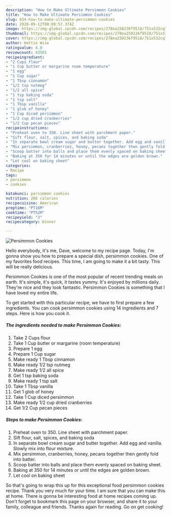 ```yaml
---
description: "How to Make Ultimate Persimmon Cookies"
title: "How to Make Ultimate Persimmon Cookies"
slug: 654-how-to-make-ultimate-persimmon-cookies
date: 2020-09-12T08:09:57.374Z
image: https://img-global.cpcdn.com/recipes/278ea250236f9518/751x532cq70/persimmon-cookies-recipe-main-photo.jpg
thumbnail: https://img-global.cpcdn.com/recipes/278ea250236f9518/751x532cq70/persimmon-cookies-recipe-main-photo.jpg
cover: https://img-global.cpcdn.com/recipes/278ea250236f9518/751x532cq70/persimmon-cookies-recipe-main-photo.jpg
author: Hettie Wise
ratingvalue: 4.8
reviewcount: 43501
recipeingredient:
- "2 Cups flour"
- "1 Cup butter or margarine room temperature"
- "1 egg"
- "1 Cup sugar"
- "1 Tbsp cinnamon"
- "1/2 tsp nutmeg"
- "1/2 all spice"
- "1 tsp baking soda"
- "1 tsp salt"
- "1 Tbsp vanilla"
- "1 glob of honey"
- "1 Cup diced persimmon"
- "1/2 cup dried cranberries"
- "1/2 Cup pecan pieces"
recipeinstructions:
- "Preheat oven to 350. Line sheet with parchment paper."
- "Sift flour, salt, spices, and baking soda"
- "In separate bowl cream sugar and butter together. Add egg and vanilla. Slowly mix into flour mixture."
- "Mix persimmon, cranberries, honey, pecans together then gently fold into batter."
- "Scoop batter into balls and place them evenly spaced on baking sheet."
- "Baking at 350 for 14 minutes or until the edges are golden brown."
- "Let cool on baking sheet"
categories:
- Recipe
tags:
- persimmon
- cookies

katakunci: persimmon cookies 
nutrition: 266 calories
recipecuisine: American
preptime: "PT16M"
cooktime: "PT52M"
recipeyield: "3"
recipecategory: Dinner

---
```



![Persimmon Cookies](https://img-global.cpcdn.com/recipes/278ea250236f9518/751x532cq70/persimmon-cookies-recipe-main-photo.jpg)

Hello everybody, it's me, Dave, welcome to my recipe page. Today, I'm gonna show you how to prepare a special dish, persimmon cookies. One of my favorites food recipes. This time, I am going to make it a bit tasty. This will be really delicious.



Persimmon Cookies is one of the most popular of recent trending meals on earth. It's simple, it's quick, it tastes yummy. It's enjoyed by millions daily. They're nice and they look fantastic. Persimmon Cookies is something that I have loved my entire life.


To get started with this particular recipe, we have to first prepare a few ingredients. You can cook persimmon cookies using 14 ingredients and 7 steps. Here is how you cook it.

<!--inarticleads1-->

##### The ingredients needed to make Persimmon Cookies:

1. Take 2 Cups flour
1. Take 1 Cup butter or margarine (room temperature)
1. Prepare 1 egg
1. Prepare 1 Cup sugar
1. Make ready 1 Tbsp cinnamon
1. Make ready 1/2 tsp nutmeg
1. Make ready 1/2 all spice
1. Get 1 tsp baking soda
1. Make ready 1 tsp salt
1. Take 1 Tbsp vanilla
1. Get 1 glob of honey
1. Take 1 Cup diced persimmon
1. Make ready 1/2 cup dried cranberries
1. Get 1/2 Cup pecan pieces




<!--inarticleads2-->

##### Steps to make Persimmon Cookies:

1. Preheat oven to 350. Line sheet with parchment paper.
1. Sift flour, salt, spices, and baking soda
1. In separate bowl cream sugar and butter together. Add egg and vanilla. Slowly mix into flour mixture.
1. Mix persimmon, cranberries, honey, pecans together then gently fold into batter.
1. Scoop batter into balls and place them evenly spaced on baking sheet.
1. Baking at 350 for 14 minutes or until the edges are golden brown.
1. Let cool on baking sheet




So that's going to wrap this up for this exceptional food persimmon cookies recipe. Thank you very much for your time. I am sure that you can make this at home. There is gonna be interesting food at home recipes coming up. Don't forget to bookmark this page on your browser, and share it to your family, colleague and friends. Thanks again for reading. Go on get cooking!
